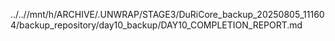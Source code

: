 ../..//mnt/h/ARCHIVE/.UNWRAP/STAGE3/DuRiCore_backup_20250805_111604/backup_repository/day10_backup/DAY10_COMPLETION_REPORT.md